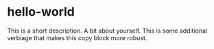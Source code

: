 # hello-world
This is a short description.
A bit about yourself. This is some additional verbiage that makes this copy block more robust.
